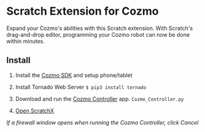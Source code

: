 # Scratch Extension for Cozmo

Expand your Cozmo's abilities with this Scratch extension. With Scratch's drag-and-drop editor, programming your Cozmo robot can now be done within minutes.

## Install

1. Install the [Cozmo SDK](http://cozmosdk.anki.com/docs/initial.html) and setup phone/tablet

2. Install Tornado Web Server `$ pip3 install tornado`

4. Download and run the <a href="https://raw.githubusercontent.com/madfrog54321/ScratchCozmoSDK/gh-pages/Cozmo_Controller.py" download>Cozmo Controller</a> app. `Cozmo_Controller.py`

5. [Open ScratchX](http://scratchx.org/?url=https://madfrog54321.github.io/ScratchCozmoSDK/Cozmo_Extension.js)

 *If a firewall window opens when running the Cozmo Controller, click Cancel*

